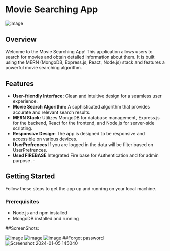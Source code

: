 # Movie Searching App

![image](https://github.com/AlaguAravindA/Cinesync/assets/136082352/e5089e59-7d5a-46e4-b173-1c6829757710)


## Overview

Welcome to the Movie Searching App! This application allows users to search for movies and obtain detailed information about them. It is built using the MERN (MongoDB, Express.js, React, Node.js) stack and features a powerful movie searching algorithm.

## Features

- **User-friendly Interface:** Clean and intuitive design for a seamless user experience.
- **Movie Search Algorithm:** A sophisticated algorithm that provides accurate and relevant search results.
- **MERN Stack:** Utilizes MongoDB for database management, Express.js for the backend, React for the frontend, and Node.js for server-side scripting.
- **Responsive Design:** The app is designed to be responsive and accessible on various devices.
- **UserPrefrences** If you are logged in the data will be filter based on UserPrefrences.
- **Used FIREBASE** Integrated Fire base for Authentication and for admin purpose .- 
  

## Getting Started

Follow these steps to get the app up and running on your local machine.

### Prerequisites

- Node.js and npm installed
- MongoDB installed and running

##ScreenShots:

![image](https://github.com/AlaguAravindA/Cinesync/assets/136082352/9728b5ca-8ffa-40de-ad17-3e7e42c51457)
![image](https://github.com/AlaguAravindA/Cinesync/assets/136082352/fa3aa40d-702e-41c5-8f7e-34a92bfd3671)
![image](https://github.com/AlaguAravindA/Cinesync/assets/136082352/20c7a7e5-eb47-4870-83d2-d633f33a1e02)
##Forgot password
![Screenshot 2024-01-05 145040](https://github.com/AlaguAravindA/Cinesync/assets/136082352/60d08f6a-e1ba-4434-ae77-775d2d2e0fb4)







